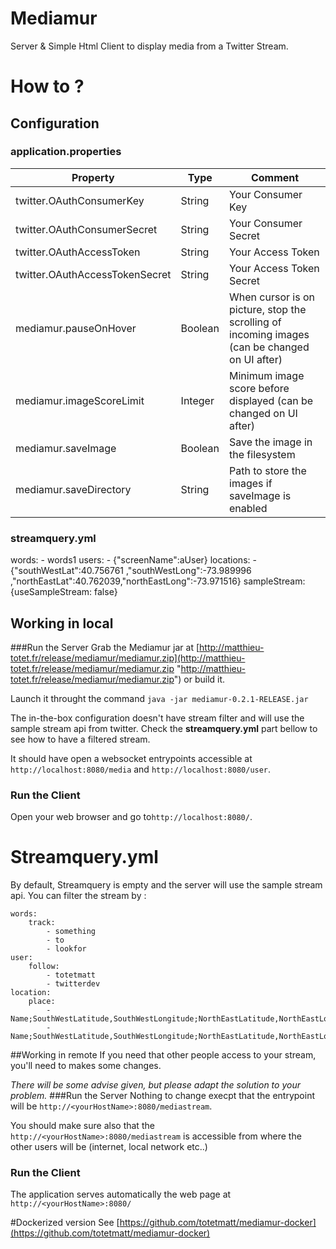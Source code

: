 # Mediamur
Server & Simple Html Client to display media from a Twitter Stream.

# How to ?
## Configuration
### application.properties
| Property                       | Type    | Comment        |
|------------------------------ | ------- | --------------- |
| twitter.OAuthConsumerKey      | String  |Your Consumer Key|
| twitter.OAuthConsumerSecret   | String  |Your Consumer Secret |
| twitter.OAuthAccessToken      | String  |Your Access Token |
| twitter.OAuthAccessTokenSecret| String  | Your Access Token Secret |
| mediamur.pauseOnHover         | Boolean | When cursor is on picture, stop the scrolling of incoming images (can be changed on UI after) |
| mediamur.imageScoreLimit      | Integer | Minimum image score before displayed (can be changed on UI after)|
| mediamur.saveImage            | Boolean | Save the image in the filesystem |
| mediamur.saveDirectory        | String  | Path to store the images if saveImage is enabled |

### streamquery.yml
words:
    - words1
users:
    - {"screenName":aUser}
locations:
    - {"southWestLat":40.756761 ,"southWestLong":-73.989996 ,"northEastLat":40.762039,"northEastLong":-73.971516} 
sampleStream: {useSampleStream: false}


## Working in local
###Run the Server
Grab the Mediamur jar at [http://matthieu-totet.fr/release/mediamur/mediamur.zip](http://matthieu-totet.fr/release/mediamur/mediamur.zip "http://matthieu-totet.fr/release/mediamur/mediamur.zip") or build it.


Launch it throught the command `java -jar mediamur-0.2.1-RELEASE.jar`

The in-the-box configuration doesn't have stream filter and will use the sample stream api from twitter. Check the **streamquery.yml** part bellow to see how to have a filtered stream.

It should have open a websocket entrypoints accessible at `http://localhost:8080/media` and `http://localhost:8080/user`.


### Run the Client
Open your web browser and go to`http://localhost:8080/`.

# Streamquery.yml
By default, Streamquery is empty and the server will use the sample stream api. You can filter the stream by :


    words:
        track:
            - something
            - to
            - lookfor
    user:
        follow:
            - totetmatt
            - twitterdev
    location:
        place:
            -Name;SouthWestLatitude,SouthWestLongitude;NorthEastLatitude,NorthEastLongitude
            -Name;SouthWestLatitude,SouthWestLongitude;NorthEastLatitude,NorthEastLongitude
  


##Working in remote
If you need that other people access to your stream, you'll need to makes some changes.

*There will be some advise given, but please adapt the solution to your problem.*
###Run the Server
Nothing to change execpt that the entrypoint will be `http://<yourHostName>:8080/mediastream`.

You should make sure also that the `http://<yourHostName>:8080/mediastream` is accessible from where the other users will be (internet, local network etc..)

### Run the Client
The application serves automatically the web page at `http://<yourHostName>:8080/`

#Dockerized version
See [https://github.com/totetmatt/mediamur-docker](https://github.com/totetmatt/mediamur-docker)